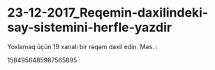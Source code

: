 # 23-12-2017_Reqemin-daxilindeki-say-sistemini-herfle-yazdir

Yoxlamaq üçün 19 xanalı bir rəqəm daxil edin. Məs. : 

1584956485987565895
